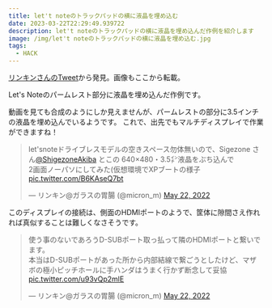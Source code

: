 ```yaml
---
title: let't noteのトラックパッドの横に液晶を埋め込む
date: 2023-03-22T22:29:49.939722
description: let't noteのトラックパッドの横に液晶を埋め込んだ作例を紹介します
image: /img/let't noteのトラックパッドの横に液晶を埋め込む.jpg
tags:
  - HACK
---
```

[リンキンさんのTweet](https://twitter.com/micron_m/status/1528425671730819072)から発見。画像もここから転載。

Let's Noteのパームレスト部分に液晶を埋め込んだ作例です。

動画を見ても合成のようにしか見えませんが、パームレストの部分に3.5インチの液晶を埋め込んでいるようです。
これで、出先でもマルチディスプレイで作業ができますね！

<blockquote class="twitter-tweet"><p lang="ja" dir="ltr">let&#39;snoteドライブレスモデルの空きスペース勿体無いので、Sigezone さん<a href="https://twitter.com/ShigezoneAkiba?ref_src=twsrc%5Etfw">@ShigezoneAkiba</a> とこの 640×480・3.5㌅液晶をぶち込んで<br>2画面ノーパソにしてみた(仮想環境でXPブートの様子 <a href="https://t.co/B6KAseQ7bt">pic.twitter.com/B6KAseQ7bt</a></p>&mdash; リンキン@ガラスの胃腸 (@micron_m) <a href="https://twitter.com/micron_m/status/1528425671730819072?ref_src=twsrc%5Etfw">May 22, 2022</a></blockquote>
<script async src="https://platform.twitter.com/widgets.js" charset="utf-8"></script>

このディスプレイの接続は、側面のHDMIポートのようで、筐体に隙間さえ作れれば真似することは難しくなさそうです。

<blockquote class="twitter-tweet"><p lang="ja" dir="ltr">使う事のないであろうD-SUBポート取っ払って隣のHDMIポートと繋いでます。<br>本当はD-SUBポートがあった所から内部結線で繋ごうとしたけど、マザボの極小ピッチホールに手ハンダはうまく行かず断念して妥協 <a href="https://t.co/u93vQp2mlE">pic.twitter.com/u93vQp2mlE</a></p>&mdash; リンキン@ガラスの胃腸 (@micron_m) <a href="https://twitter.com/micron_m/status/1528515843608686592?ref_src=twsrc%5Etfw">May 22, 2022</a></blockquote>
<script async src="https://platform.twitter.com/widgets.js" charset="utf-8"></script>


